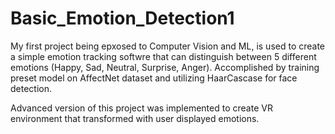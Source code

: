 # Basic_Emotion_Detection1
My first project being epxosed to Computer Vision and ML, is used to create a simple emotion tracking softwre that can distinguish between 5 
different emotions (Happy, Sad, Neutral, Surprise, Anger).
Accomplished by training preset model on AffectNet dataset and utilizing HaarCascase for face detection.

Advanced version of this project was implemented to create VR environment that transformed with user displayed emotions.
